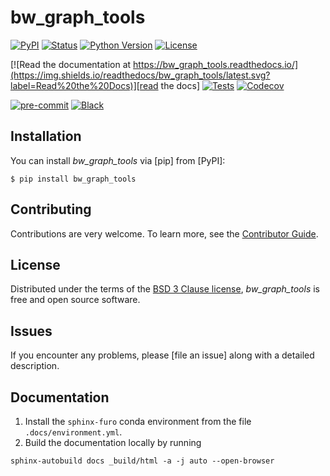 # bw_graph_tools

[![PyPI](https://img.shields.io/pypi/v/bw_graph_tools.svg)][pypi status]
[![Status](https://img.shields.io/pypi/status/bw_graph_tools.svg)][pypi status]
[![Python Version](https://img.shields.io/pypi/pyversions/bw_graph_tools)][pypi status]
[![License](https://img.shields.io/pypi/l/bw_graph_tools)][license]

[![Read the documentation at https://bw_graph_tools.readthedocs.io/](https://img.shields.io/readthedocs/bw_graph_tools/latest.svg?label=Read%20the%20Docs)][read the docs]
[![Tests](https://github.com/brightway-lca/bw_graph_tools/workflows/Tests/badge.svg)][tests]
[![Codecov](https://codecov.io/gh/brightway-lca/bw_graph_tools/branch/main/graph/badge.svg)][codecov]

[![pre-commit](https://img.shields.io/badge/pre--commit-enabled-brightgreen?logo=pre-commit&logoColor=white)][pre-commit]
[![Black](https://img.shields.io/badge/code%20style-black-000000.svg)][black]

[pypi status]: https://pypi.org/project/bw_graph_tools/
[read the docs]: https://bw_graph_tools.readthedocs.io/
[tests]: https://github.com/brightway-lca/bw_graph_tools/actions?workflow=Tests
[codecov]: https://app.codecov.io/gh/brightway-lca/bw_graph_tools
[pre-commit]: https://github.com/pre-commit/pre-commit
[black]: https://github.com/psf/black

## Installation

You can install _bw_graph_tools_ via [pip] from [PyPI]:

```console
$ pip install bw_graph_tools
```

## Contributing

Contributions are very welcome.
To learn more, see the [Contributor Guide].

## License

Distributed under the terms of the [BSD 3 Clause license][license],
_bw_graph_tools_ is free and open source software.

## Issues

If you encounter any problems,
please [file an issue] along with a detailed description.

## Documentation

1. Install the `sphinx-furo` conda environment from the file `.docs/environment.yml`.
2. Build the documentation locally by running

```
sphinx-autobuild docs _build/html -a -j auto --open-browser
```

<!-- github-only -->

[command-line reference]: https://bw_graph_tools.readthedocs.io/en/latest/usage.html
[license]: https://github.com/brightway-lca/bw_graph_tools/blob/main/LICENSE
[contributor guide]: https://github.com/brightway-lca/bw_graph_tools/blob/main/CONTRIBUTING.md